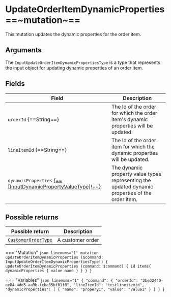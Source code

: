 # UpdateOrderItemDynamicProperties ==~mutation~==

This mutation updates the dynamic properties for the order item.

## Arguments

The `InputUpdateOrderItemDynamicPropertiesType` is a type that represents the input object for updating dynamic properties of an order item.

## Fields

| Field                                     | Description                                                                                  |
|-------------------------------------------|----------------------------------------------------------------------------------------------|
| `orderId` {==String==}                    | The Id of the order for which the order item's dynamic properties will be updated.           |
| `lineItemId` {==String==}                 | The Id of the order item for which the dynamic properties will be updated.                   |
| `dynamicProperties` [{==[InputDynamicPropertyValueType]!==}](../../Profile/Objects/InputDynamicPropertyValueType.md) | The dynamic property value types representing the updated dynamic properties of the order item.|

## Possible returns

| Possible return                                                       | Description          	|
|-----------------------------------------------------------------------|---------------------	|
| [`CustomerOrderType`](../objects/customer-order-type.md)           	|  A customer order  	|


=== "Mutation"
    ```json linenums="1"
    mutation updateOrderItemDynamicProperties ($command: InputUpdateOrderItemDynamicPropertiesType!) {
    updateOrderItemDynamicProperties (command: $command)
    {
    id
    items{
    dynamicProperties
    {
        value
        name
    }
    }
    }
    }
    ```

=== "Variables"
    ```json linenums="1"
    {
    "command": {
        "orderId": "2be32440-ee84-4dd5-aa9b-fcbe35bf61f0",
        "lineItemId": "testlineitemid",
        "dynamicProperties": [
        {
            "name": "propery1",
            "value": "value1"
        }
        ]
    }
    }
    ```

